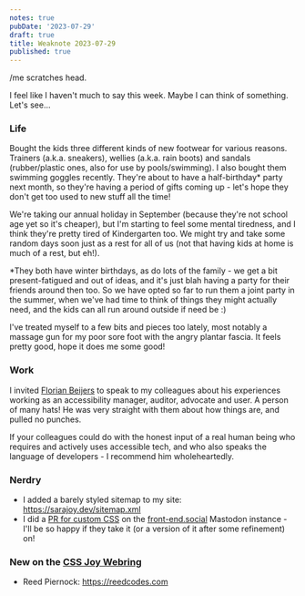```yaml
---
notes: true
pubDate: '2023-07-29'
draft: true
title: Weaknote 2023-07-29
published: true
---
```


/me scratches head.

I feel like I haven't much to say this week. Maybe I can think of something. Let's see...

### Life

Bought the kids three different kinds of new footwear for various reasons. Trainers (a.k.a. sneakers), wellies (a.k.a. rain boots) and sandals (rubber/plastic ones, also for use by pools/swimming). I also bought them swimming goggles recently. They're about to have a half-birthday\* party next month, so they're having a period of gifts coming up - let's hope they don't get too used to new stuff all the time!

We're taking our annual holiday in September (because they're not school age yet so it's cheaper), but I'm starting to feel some mental tiredness, and I think they're pretty tired of Kindergarten too. We might try and take some random days soon just as a rest for all of us (not that having kids at home is much of a rest, but eh!).

\*They both have winter birthdays, as do lots of the family - we get a bit present-fatigued and out of ideas, and it's just blah having a party for their friends around then too. So we have opted so far to run them a joint party in the summer, when we've had time to think of things they might actually need, and the kids can all run around outside if need be :)

I've treated myself to a few bits and pieces too lately, most notably a massage gun for my poor sore foot with the angry plantar fascia. It feels pretty good, hope it does me some good!

### Work

I invited [Florian Beijers](https://florianbeijers.xyz/) to speak to my colleagues about his experiences working as an accessibility manager, auditor, advocate and user. A person of many hats! He was very straight with them about how things are, and pulled no punches.

If your colleagues could do with the honest input of a real human being who requires and actively uses accessible tech, and who also speaks the language of developers - I recommend him wholeheartedly.

### Nerdry

- I added a barely styled sitemap to my site: https://sarajoy.dev/sitemap.xml
- I did a [PR for custom CSS](https://github.com/mirisuzanne/front-end-social/pull/10) on the [front-end.social](https://front-end.social) Mastodon instance - I'll be so happy if they take it (or a version of it after some refinement) on!

### New on the [CSS Joy Webring](https://cs.sjoy.lol)

- Reed Piernock: https://reedcodes.com